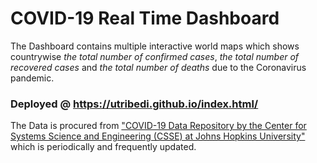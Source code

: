 # COVID-19 Real Time Dashboard

The Dashboard contains multiple interactive world maps which shows countrywise *the total number of confirmed cases*, *the total number of recovered cases* and *the total number of deaths* due to the Coronavirus pandemic.

### Deployed @ https://utribedi.github.io/index.html/ 

The Data is procured from ["COVID-19 Data Repository by the Center for Systems Science and Engineering (CSSE) at Johns Hopkins University"](https://github.com/CSSEGISandData/COVID-19) which is periodically and frequently updated.
